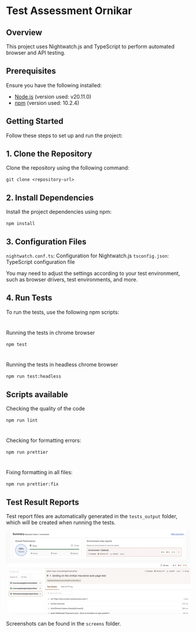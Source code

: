 # Test Assessment Ornikar

## Overview

This project uses Nightwatch.js and TypeScript to perform automated browser and API testing.

## Prerequisites

Ensure you have the following installed:

- [Node.js](https://nodejs.org/en/download/) (version used: v20.11.0)
- [npm](https://www.npmjs.com/get-npm) (version used: 10.2.4)

## Getting Started

Follow these steps to set up and run the project:

## 1. Clone the Repository

Clone the repository using the following command:

`git clone <repository-url>`

## 2. Install Dependencies

Install the project dependencies using npm:

`npm install`

## 3. Configuration Files

`nightwatch.conf.ts`: Configuration for Nightwatch.js
`tsconfig.json`: TypeScript configuration file

You may need to adjust the settings according to your test environment, such as browser drivers, test environments, and more.

## 4. Run Tests

To run the tests, use the following npm scripts:

#

Running the tests in chrome browser

`npm test`

#

Running the tests in headless chrome browser

`npm run test:headless`

## Scripts available

Checking the quality of the code

`npm run lint`

#

Checking for formatting errors:

`npm run prettier`

#

Fixing formatting in all files:

`npm run prettier:fix`

## Test Result Reports

Test report files are automatically generated in the `tests_output` folder, which will be created when running the tests.

![alt text](docs/report.png)

Screenshots can be found in the `screens` folder.
